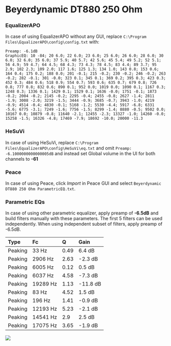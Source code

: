 # Beyerdynamic DT880 250 Ohm

### EqualizerAPO
In case of using EqualizerAPO without any GUI, replace `C:\Program Files\EqualizerAPO\config\config.txt`
with:
```
Preamp: -6.1dB
GraphicEQ: 10 -84; 20 6.0; 22 6.0; 23 6.0; 25 6.0; 26 6.0; 28 6.0; 30 6.0; 32 6.0; 35 6.0; 37 5.9; 40 5.7; 42 5.6; 45 5.4; 49 5.2; 52 5.1; 56 4.9; 59 4.7; 64 4.5; 68 4.3; 73 4.3; 78 4.5; 83 4.4; 89 3.7; 95 2.9; 102 2.3; 109 2.0; 117 1.6; 125 1.3; 134 1.0; 143 0.8; 153 0.6; 164 0.4; 175 0.2; 188 0.0; 201 -0.1; 215 -0.2; 230 -0.2; 246 -0.2; 263 -0.2; 282 -0.1; 301 -0.0; 323 0.1; 345 0.1; 369 0.2; 395 0.3; 423 0.3; 452 0.3; 484 0.6; 518 0.9; 554 0.7; 593 0.6; 635 0.7; 679 0.8; 726 0.8; 777 0.8; 832 0.6; 890 0.1; 952 0.0; 1019 0.0; 1090 0.1; 1167 0.3; 1248 0.3; 1336 0.1; 1429 0.1; 1529 0.1; 1636 -0.0; 1751 -0.1; 1873 -0.2; 2004 -0.2; 2145 -0.2; 2295 -0.4; 2455 -0.8; 2627 -1.4; 2811 -1.9; 3008 -2.0; 3219 -1.5; 3444 -0.9; 3685 -0.7; 3943 -1.0; 4219 -0.9; 4514 -0.4; 4830 -0.1; 5168 -1.2; 5530 -4.4; 5917 -6.8; 6331 -5.6; 6775 -3.1; 7249 -1.6; 7756 -1.5; 8299 -1.4; 8880 -0.5; 9502 0.0; 10167 0.0; 10879 -0.8; 11640 -2.1; 12455 -2.3; 13327 -1.0; 14260 -0.0; 15258 -1.5; 16326 -4.8; 17469 -7.9; 18692 -10.0; 20000 -11.3
```

### HeSuVi
In case of using HeSuVi, replace `C:\Program Files\EqualizerAPO\config\HeSuVi\eq.txt` and omit `Preamp:
-6.1000000000000005dB` and instead set Global volume in the UI for both channels to **-61**

### Peace
In case of using Peace, click *Import* in Peace GUI and select `Beyerdynamic DT880 250 Ohm ParametricEQ.txt`.

### Parametric EQs
In case of using other parametric equalizer, apply preamp of **-6.5dB** and build filters manually
with these parameters. The first 5 filters can be used independently.
When using independent subset of filters, apply preamp of -6.5dB.

| Type    | Fc       |    Q | Gain     |
|:--------|:---------|:-----|:---------|
| Peaking | 33 Hz    | 0.49 | 6.4 dB   |
| Peaking | 2906 Hz  | 2.63 | -2.3 dB  |
| Peaking | 6005 Hz  | 0.12 | 0.5 dB   |
| Peaking | 6037 Hz  | 4.58 | -7.3 dB  |
| Peaking | 19289 Hz | 1.13 | -11.8 dB |
| Peaking | 83 Hz    | 4.52 | 1.5 dB   |
| Peaking | 196 Hz   | 1.41 | -0.9 dB  |
| Peaking | 12193 Hz | 5.23 | -2.1 dB  |
| Peaking | 14541 Hz | 2.9  | 2.5 dB   |
| Peaking | 17075 Hz | 3.65 | -1.9 dB  |

![](https://raw.githubusercontent.com/jaakkopasanen/AutoEq/master/results/oratory1990/harman_over-ear_2018/Beyerdynamic%20DT%20880%20250%20Ohm/Beyerdynamic%20DT880%20250%20Ohm.png)